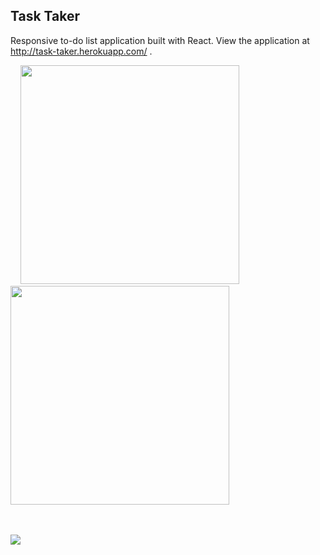 ## Task Taker

Responsive to-do list application built with React. View the application at http://task-taker.herokuapp.com/ .
&nbsp;


&nbsp;&nbsp;&nbsp;&nbsp;<img src="http://drive.google.com/uc?export=view&id=1BODNfmshhCHfJRAuyPBRC5--10b6hUWm" height="350">&nbsp;&nbsp;&nbsp;&nbsp;&nbsp;&nbsp;&nbsp;&nbsp;&nbsp;&nbsp;&nbsp;&nbsp;&nbsp;&nbsp;&nbsp;&nbsp;&nbsp;&nbsp;&nbsp;&nbsp;&nbsp;<img src="http://drive.google.com/uc?export=view&id=120QG3k-4b3cHyNiE1zld-yEbB5yXmfkn" height="350">
&nbsp;

&nbsp;


<img src="http://drive.google.com/uc?export=view&id=1OxBb4j9Qe45QePexOYOjHd29kM58XqDM">


